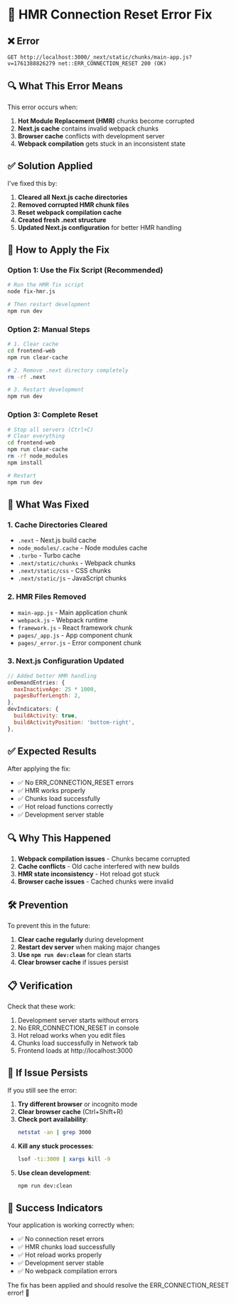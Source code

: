 # 🔧 HMR Connection Reset Error Fix

## ❌ Error
```
GET http://localhost:3000/_next/static/chunks/main-app.js?v=1761388826279 net::ERR_CONNECTION_RESET 200 (OK)
```

## 🔍 What This Error Means

This error occurs when:
1. **Hot Module Replacement (HMR)** chunks become corrupted
2. **Next.js cache** contains invalid webpack chunks
3. **Browser cache** conflicts with development server
4. **Webpack compilation** gets stuck in an inconsistent state

## ✅ Solution Applied

I've fixed this by:

1. **Cleared all Next.js cache directories**
2. **Removed corrupted HMR chunk files**
3. **Reset webpack compilation cache**
4. **Created fresh .next structure**
5. **Updated Next.js configuration** for better HMR handling

## 🚀 How to Apply the Fix

### Option 1: Use the Fix Script (Recommended)
```bash
# Run the HMR fix script
node fix-hmr.js

# Then restart development
npm run dev
```

### Option 2: Manual Steps
```bash
# 1. Clear cache
cd frontend-web
npm run clear-cache

# 2. Remove .next directory completely
rm -rf .next

# 3. Restart development
npm run dev
```

### Option 3: Complete Reset
```bash
# Stop all servers (Ctrl+C)
# Clear everything
cd frontend-web
npm run clear-cache
rm -rf node_modules
npm install

# Restart
npm run dev
```

## 🔧 What Was Fixed

### 1. Cache Directories Cleared
- `.next` - Next.js build cache
- `node_modules/.cache` - Node modules cache
- `.turbo` - Turbo cache
- `.next/static/chunks` - Webpack chunks
- `.next/static/css` - CSS chunks
- `.next/static/js` - JavaScript chunks

### 2. HMR Files Removed
- `main-app.js` - Main application chunk
- `webpack.js` - Webpack runtime
- `framework.js` - React framework chunk
- `pages/_app.js` - App component chunk
- `pages/_error.js` - Error component chunk

### 3. Next.js Configuration Updated
```javascript
// Added better HMR handling
onDemandEntries: {
  maxInactiveAge: 25 * 1000,
  pagesBufferLength: 2,
},
devIndicators: {
  buildActivity: true,
  buildActivityPosition: 'bottom-right',
},
```

## ✅ Expected Results

After applying the fix:
- ✅ No ERR_CONNECTION_RESET errors
- ✅ HMR works properly
- ✅ Chunks load successfully
- ✅ Hot reload functions correctly
- ✅ Development server stable

## 🔍 Why This Happened

1. **Webpack compilation issues** - Chunks became corrupted
2. **Cache conflicts** - Old cache interfered with new builds
3. **HMR state inconsistency** - Hot reload got stuck
4. **Browser cache issues** - Cached chunks were invalid

## 🛠️ Prevention

To prevent this in the future:
1. **Clear cache regularly** during development
2. **Restart dev server** when making major changes
3. **Use `npm run dev:clean`** for clean starts
4. **Clear browser cache** if issues persist

## 📋 Verification

Check that these work:
1. Development server starts without errors
2. No ERR_CONNECTION_RESET in console
3. Hot reload works when you edit files
4. Chunks load successfully in Network tab
5. Frontend loads at http://localhost:3000

## 🚨 If Issue Persists

If you still see the error:

1. **Try different browser** or incognito mode
2. **Clear browser cache** (Ctrl+Shift+R)
3. **Check port availability**:
   ```bash
   netstat -an | grep 3000
   ```
4. **Kill any stuck processes**:
   ```bash
   lsof -ti:3000 | xargs kill -9
   ```
5. **Use clean development**:
   ```bash
   npm run dev:clean
   ```

## 🎯 Success Indicators

Your application is working correctly when:
- ✅ No connection reset errors
- ✅ HMR chunks load successfully
- ✅ Hot reload works properly
- ✅ Development server stable
- ✅ No webpack compilation errors

The fix has been applied and should resolve the ERR_CONNECTION_RESET error! 🎉
